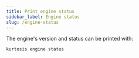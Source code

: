 ```yaml
---
title: Print engine status
sidebar_label: Engine status
slug: /engine-status
---
```


The engine's version and status can be printed with:

```bash
kurtosis engine status
```